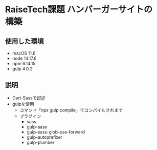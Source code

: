 # RaiseTech課題 ハンバーガーサイトの構築
## 使用した環境
- macOS 11.6
- node 14.17.6
- npm 6.14.15
- gulp 4.0.2
## 説明
- Dart-Sassで記述
- gulpを使用
  - コマンド「npx gulp compile」でコンパイルされます
  - プラグイン
    - sass
    - gulp-sass
    - gulp-sass-glob-use-forward
    - gulp-autoprefixer
    - gulp-plumber